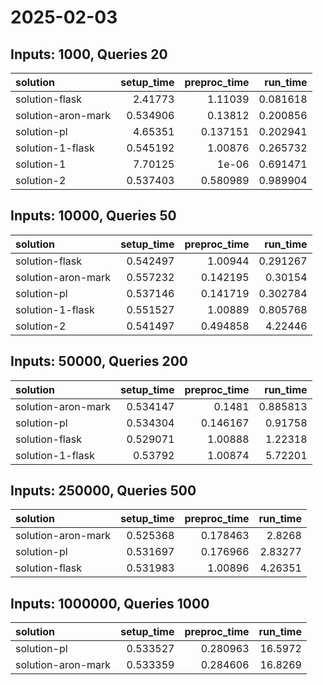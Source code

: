 # 2025-02-03

## Inputs: 1000, Queries 20

| solution           |   setup_time |   preproc_time |   run_time |
|:-------------------|-------------:|---------------:|-----------:|
| solution-flask     |     2.41773  |       1.11039  |   0.081618 |
| solution-aron-mark |     0.534906 |       0.13812  |   0.200856 |
| solution-pl        |     4.65351  |       0.137151 |   0.202941 |
| solution-1-flask   |     0.545192 |       1.00876  |   0.265732 |
| solution-1         |     7.70125  |       1e-06    |   0.691471 |
| solution-2         |     0.537403 |       0.580989 |   0.989904 |

## Inputs: 10000, Queries 50

| solution           |   setup_time |   preproc_time |   run_time |
|:-------------------|-------------:|---------------:|-----------:|
| solution-flask     |     0.542497 |       1.00944  |   0.291267 |
| solution-aron-mark |     0.557232 |       0.142195 |   0.30154  |
| solution-pl        |     0.537146 |       0.141719 |   0.302784 |
| solution-1-flask   |     0.551527 |       1.00889  |   0.805768 |
| solution-2         |     0.541497 |       0.494858 |   4.22446  |

## Inputs: 50000, Queries 200

| solution           |   setup_time |   preproc_time |   run_time |
|:-------------------|-------------:|---------------:|-----------:|
| solution-aron-mark |     0.534147 |       0.1481   |   0.885813 |
| solution-pl        |     0.534304 |       0.146167 |   0.91758  |
| solution-flask     |     0.529071 |       1.00888  |   1.22318  |
| solution-1-flask   |     0.53792  |       1.00874  |   5.72201  |

## Inputs: 250000, Queries 500

| solution           |   setup_time |   preproc_time |   run_time |
|:-------------------|-------------:|---------------:|-----------:|
| solution-aron-mark |     0.525368 |       0.178463 |    2.8268  |
| solution-pl        |     0.531697 |       0.176966 |    2.83277 |
| solution-flask     |     0.531983 |       1.00896  |    4.26351 |

## Inputs: 1000000, Queries 1000

| solution           |   setup_time |   preproc_time |   run_time |
|:-------------------|-------------:|---------------:|-----------:|
| solution-pl        |     0.533527 |       0.280963 |    16.5972 |
| solution-aron-mark |     0.533359 |       0.284606 |    16.8269 |